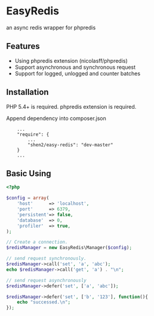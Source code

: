 EasyRedis
=========

an async redis wrapper for phpredis

## Features
* Using phpredis extension (nicolasff/phpredis)
* Support asynchronous and synchronous request
* Support for logged, unlogged and counter batches

## Installation

PHP 5.4+ is required.  phpredis extension is required.

Append dependency into composer.json

```
	...
	"require": {
		...
		"shen2/easy-redis": "dev-master"
	}
	...
```

## Basic Using

```php
<?php

$config = array(
	'host'		=> 'localhost',
	'port'		=> 6379,
	'persistent'=> false,
	'database'	=> 0,
	'profiler'	=> true,
);

// Create a connection.
$redisManager = new EasyRedis\Manager($config);

// send request synchronously.
$redisManager->call('set', 'a', 'abc');
echo $redisManager->call('get', 'a') . "\n";

// send request asynchronously
$redisManager->defer('set', ['a', 'abc']);

$redisManager->defer('set', ['b', '123'], function(){
    echo "successed.\n";
});
```

